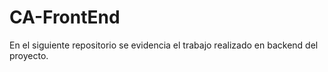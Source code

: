 # CA-FrontEnd
En el siguiente repositorio se evidencia el trabajo realizado en backend del proyecto.
